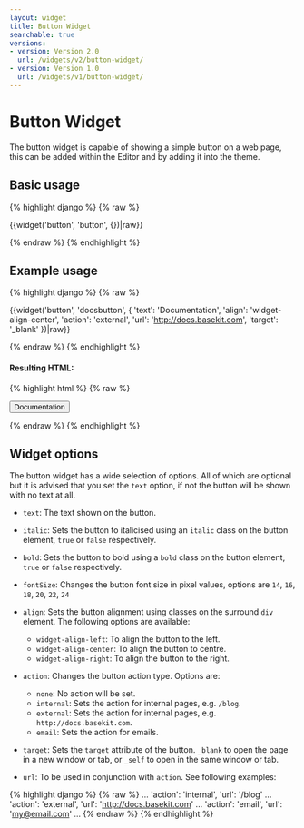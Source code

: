 ```yaml
---
layout: widget
title: Button Widget
searchable: true
versions:
- version: Version 2.0
  url: /widgets/v2/button-widget/
- version: Version 1.0
  url: /widgets/v1/button-widget/
---
```


# Button Widget

The button widget is capable of showing a simple button on a web page, this can be added within the Editor and by adding it into the theme.

## Basic usage
{% highlight django %}
{% raw %}

{{widget('button', 'button', {})|raw}}

{% endraw %}
{% endhighlight %}

## Example usage
{% highlight django %}
{% raw %}

{{widget('button', 'docsbutton', {
  'text': 'Documentation',
  'align': 'widget-align-center',
  'action': 'external',
  'url': 'http://docs.basekit.com',
  'target': '_blank'
})|raw}}

{% endraw %}
{% endhighlight %}

#### Resulting HTML:
{% highlight html %}
{% raw %}

<div id="page-zones__template-widgets__button-docsbutton" class="widget  widget--template-widget" data-widget-type="button">
  <div class="bk-button  buttonwidget  widget__buttonwidget js-btn  widget-align-center">
    <button class="button  icon  buttonwidget__button  ">Documentation</button>
  </div>
</div>

{% endraw %}
{% endhighlight %}

## Widget options

The button widget has a wide selection of options. All of which are optional but it is advised that you set the ```text``` option, if not the button will be shown with no text at all.

* ```text```: The text shown on the button.

* ```italic```: Sets the button to italicised using an ```italic``` class on the button element, ```true``` or ```false``` respectively.

* ```bold```: Sets the button to bold using a ```bold``` class on the button element, ```true``` or ```false``` respectively.

* ```fontSize```: Changes the button font size in pixel values, options are ```14```, ```16```, ```18```, ```20```, ```22```, ```24```

* ```align```: Sets the button alignment using classes on the surround ```div``` element. The following options are available:

  * ```widget-align-left```: To align the button to the left.
  * ```widget-align-center```: To align the button to centre.
  * ```widget-align-right```: To align the button to the right.


* ```action```: Changes the button action type. Options are:

  * ```none```: No action will be set.
  * ```internal```: Sets the action for internal pages, e.g. ```/blog```.
  * ```external```: Sets the action for internal pages, e.g. ```http://docs.basekit.com```.
  * ```email```:  Sets the action for emails.

* ```target```: Sets the ```target``` attribute of the button. ```_blank``` to open the page in a new window or tab, or ```_self``` to open in the same window or tab.

* ```url```: To be used in conjunction with ```action```. See following examples:

{% highlight django %}
{% raw %}
...
'action': 'internal',
'url': '/blog'
...
'action': 'external',
'url': 'http://docs.basekit.com'
...
'action': 'email',
'url': 'my@email.com'
...
{% endraw %}
{% endhighlight %}
